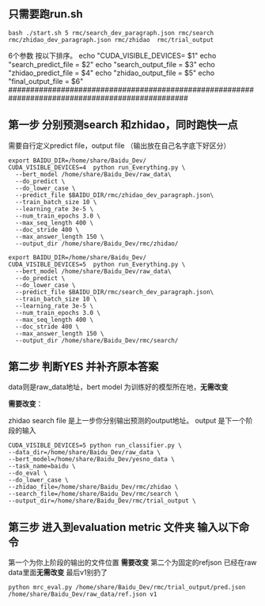 ## 只需要跑run.sh

```
bash ./start.sh 5 rmc/search_dev_paragraph.json rmc/search rmc/zhidao_dev_paragraph.json rmc/zhidao  rmc/trial_output
```
6个参数 按以下排序。
echo "CUDA_VISIBLE_DEVICES= $1"
echo "search_predict_file = $2"
echo "search_output_file = $3"
echo "zhidao_predict_file = $4"
echo "zhidao_output_file = $5"
echo "final_output_file = $6"
#################################################################################################
## 第一步 分别预测search 和zhidao，同时跑快一点

需要自行定义predict file，output file （输出放在自己名字底下好区分）

```
export BAIDU_DIR=/home/share/Baidu_Dev/
CUDA_VISIBLE_DEVICES=4  python run_Everything.py \
  --bert_model /home/share/Baidu_Dev/raw_data\
  --do_predict \
  --do_lower_case \
  --predict_file $BAIDU_DIR/rmc/zhidao_dev_paragraph.json\
  --train_batch_size 10 \
  --learning_rate 3e-5 \
  --num_train_epochs 3.0 \
  --max_seq_length 400 \
  --doc_stride 400 \
  --max_answer_length 150 \
  --output_dir /home/share/Baidu_Dev/rmc/zhidao/
```

```
export BAIDU_DIR=/home/share/Baidu_Dev/
CUDA_VISIBLE_DEVICES=5  python run_Everything.py \
  --bert_model /home/share/Baidu_Dev/raw_data\
  --do_predict \
  --do_lower_case \
  --predict_file $BAIDU_DIR/rmc/search_dev_paragraph.json\
  --train_batch_size 10 \
  --learning_rate 3e-5 \
  --num_train_epochs 3.0 \
  --max_seq_length 400 \
  --doc_stride 400 \
  --max_answer_length 150 \
  --output_dir /home/share/Baidu_Dev/rmc/search/
```

## 第二步  判断YES 并补齐原本答案

data则是raw_data地址，bert model 为训练好的模型所在地，**无需改变**

 **需要改变**：

zhidao search file 是上一步你分别输出预测的output地址。
output 是下一个阶段的输入

```
CUDA_VISIBLE_DEVICES=5 python run_classifier.py \
--data_dir=/home/share/Baidu_Dev/raw_data \
--bert_model=/home/share/Baidu_Dev/yesno_data \
--task_name=baidu \
--do_eval \
--do_lower_case \
--zhidao_file=/home/share/Baidu_Dev/rmc/zhidao \
--search_file=/home/share/Baidu_Dev/rmc/search \
--output_dir=/home/share/Baidu_Dev/rmc/trial_output \
```



## 第三步 进入到evaluation metric 文件夹 输入以下命令

第一个为你上阶段的输出的文件位置 **需要改变**
第二个为固定的refjson 已经在raw data里面**无需改变**
最后v1别扔了

```
python mrc_eval.py /home/share/Baidu_Dev/rmc/trial_output/pred.json /home/share/Baidu_Dev/raw_data/ref.json v1
```

